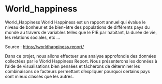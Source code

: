 # World_happiness
World_Happiness
World Happiness est un rapport annuel qui évalue le niveau de bonheur et de bien-être des populations de différents pays du monde au travers de variables telles que le PIB par habitant, la durée de vie, les relations sociales, etc …

Source : https://worldhappiness.report/

Dans ce projet, nous allons effectuer une analyse approfondie des données collectées par le World Happiness Report. Nous présenterons les données à l’aide de visualisations bien pensées et tâcherons de déterminer les combinaisons de facteurs permettant d’expliquer pourquoi certains pays sont mieux classés que les autres.
